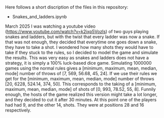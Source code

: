 Here follows a short discription of the files in this repository:

- Snakes_and_ladders.ipynb

March 2025
I was watching a youtube video (https://www.youtube.com/watch?v=k2ixp5VozIs) of two guys playing snakes and ladders, but with the twist that every ladder was now a snake. If that was not enough, they decided that everytime one goes down a snake, they have to take a shot. I wondered how many shots they would have to take if they stuck to the rules, so I decided to model the game and simulate the results. This was very easy as snakes and ladders does not have a strategy, it is simply a 100% luck-based dice game. 
Simulating 1000000 games using the normal rules gives a [minimum, maximum, mean, median, mode] number of throws of [7, 569, 56.68, 45, 24]. If we use their rules we get for the [minimum, maximum, mean, median, mode] number of throws [20, 6228, 524.14, 374, 50]. This corresponds to the taking of a [minimum, maximum, mean, median, mode] of shots of [0, 993, 78.52, 55, 8]. 
Funnily enough, the hosts of the game realized this version might take a lot longer, and they decided to cut it after 30 minutes. At this point one of the players had had 9, and the other 14, shots. They were at positions 28 and 16 respectively. 

